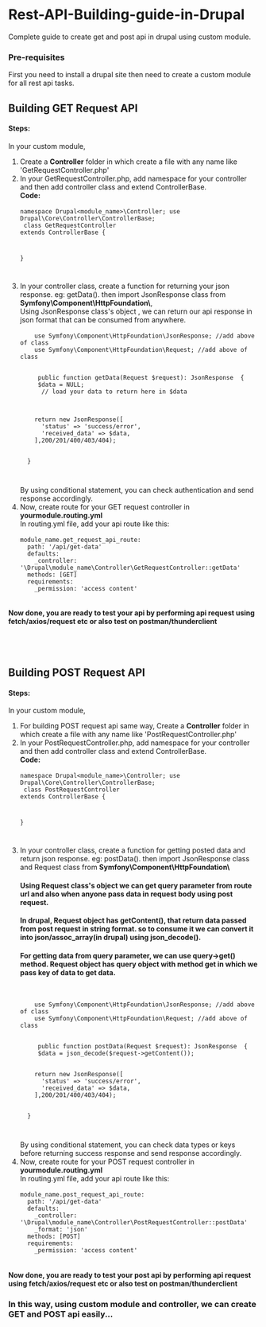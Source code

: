 # Rest-API-Building-guide-in-Drupal
Complete guide to create get and post api in drupal using custom module.

<h3>Pre-requisites</h3>
First you need to install a drupal site then need to create a custom module for all rest api tasks.

<h2>Building GET Request API </h2>
<h4>Steps:</h4>
In your custom module,<br>
<ol>
<li>
Create a <b>Controller</b> folder in which create a file with any name like 'GetRequestController.php'</li>  
  <li> In your GetRequestController.php, add namespace for your controller and then add controller class and extend ControllerBase. <br/>
  <b>Code: </b> <br/>
  <code>
<?php

namespace Drupal\<module_name>\Controller;
use Drupal\Core\Controller\ControllerBase;
<br>
class GetRequestController extends ControllerBase {
    
}

  </code>
  </li>
  <li>In your controller class, create a function for returning your json response. eg: getData(). then import JsonResponse class from <b>Symfony\Component\HttpFoundation\</b>,<br/>
  Using JsonResponse class's object , we can return our api response in json format that can be consumed from anywhere.<br/>
  <code>
    use Symfony\Component\HttpFoundation\JsonResponse; //add above of class
    use Symfony\Component\HttpFoundation\Request; //add above of class
    <br>
     public function getData(Request $request): JsonResponse  {
     $data = NULL;
      // load your data to return here in $data <br>
    <br/>
    return new JsonResponse([
      'status' => 'success/error',
      'received_data' => $data,
    ],200/201/400/403/404);
    <br/>
  }
<br/>
  </code>
<br/>
  By using conditional statement, you can check authentication and send response accordingly.
  </li>
      <li>
        Now, create route for your GET request controller in <b>yourmodule.routing.yml</b><br/>
        In routing.yml file, add your api route like this: <br/>
        <code>
module_name.get_request_api_route:
  path: '/api/get-data'
  defaults:
    _controller: '\Drupal\module_name\Controller\GetRequestController::getData'
  methods: [GET]  
  requirements:
    _permission: 'access content'
        </code>
      </li>
</ol>
<h4>Now done, you are ready to test your api by performing api request using fetch/axios/request etc or also test on postman/thunderclient</h4>
<br/><br/>
<h2>Building POST Request API </h2>
<h4>Steps:</h4>
In your custom module,<br>
<ol>
<li>
For building POST request api same way, Create a <b>Controller</b> folder in which create a file with any name like 'PostRequestController.php'</li>  
  <li> In your PostRequestController.php, add namespace for your controller and then add controller class and extend ControllerBase. <br/>
  <b>Code: </b> <br/>
  <code>
<?php

namespace Drupal\<module_name>\Controller;
use Drupal\Core\Controller\ControllerBase;
<br>
class PostRequestController extends ControllerBase {
    
}

  </code>
  </li>
  <li>In your controller class, create a function for getting posted data and return json response. eg: postData(). then import JsonResponse class and Request class from <b> Symfony\Component\HttpFoundation\</b><br/>
  <h4>Using Request class's object we can get query parameter from route url and also when anyone pass data in request body using post request.</h4>
    <h4>In drupal, Request object has getContent(), that return data passed from post request in string format. so to consume it we can convert it into json/assoc_array(in drupal) using json_decode().</h4>
    <h4> For getting data from query parameter, we can use query->get() method. Request object has query object with method get in which we pass key of data to get data.</h4>
    <br/>
  <code>
    use Symfony\Component\HttpFoundation\JsonResponse; //add above of class
    use Symfony\Component\HttpFoundation\Request; //add above of class
    <br>
     public function postData(Request $request): JsonResponse  {
     $data = json_decode($request->getContent());
    <br/>
    return new JsonResponse([
      'status' => 'success/error',
      'received_data' => $data,
    ],200/201/400/403/404);
    <br/>
  }
<br/>
  </code>
<br/>
  By using conditional statement, you can check data types or keys before returning success response and send response accordingly.
  </li>
      <li>
        Now, create route for your POST request controller in <b>yourmodule.routing.yml</b><br/>
        In routing.yml file, add your api route like this: <br/>
        <code>
module_name.post_request_api_route:
  path: '/api/get-data'
  defaults:
    _controller: '\Drupal\module_name\Controller\PostRequestController::postData'
    _format: 'json'
  methods: [POST]  
  requirements:
    _permission: 'access content'
        </code>
      </li>
</ol>
<h4>Now done, you are ready to test your post api by performing api request using fetch/axios/request etc or also test on postman/thunderclient</h4>


<h3>In this way, using custom module and controller, we can create GET and POST api easily...</h2>


